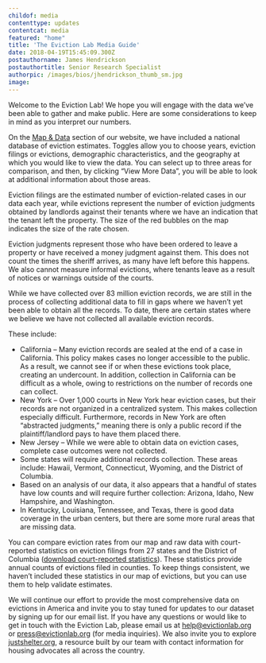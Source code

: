 ```yaml
---
childof: media
contenttype: updates
contentcat: media
featured: "home"
title: 'The Eviction Lab Media Guide'
date: 2018-04-19T15:45:09.300Z
postauthorname: James Hendrickson
postauthortitle: Senior Research Specialist
authorpic: /images/bios/jhendrickson_thumb_sm.jpg
image: 
---
```

Welcome to the Eviction Lab! We hope you will engage with the data we’ve been able to gather and make public. Here are some considerations to keep in mind as you interpret our numbers.

On the <a href="/map" target="_blank">Map &amp; Data</a> section of our website, we have included a national database of eviction estimates. Toggles allow you to choose years, eviction filings or evictions, demographic characteristics, and the geography at which you would like to view the data. You can select up to three areas for comparison, and then, by clicking “View More Data”, you will be able to look at additional information about those areas.

<span class="ital">Eviction filings</span> are the estimated number of eviction-related cases in our data each year, while evictions represent the number of eviction judgments obtained by landlords against their tenants where we have an indication that the tenant left the property. The size of the red bubbles on the map indicates the size of the rate chosen.

<span class="ital">Eviction judgments</span> represent those who have been ordered to leave a property or have received a money judgment against them. This does not count the times the sheriff arrives, as many have left before this happens. We also cannot measure informal evictions, where tenants leave as a result of notices or warnings outside of the courts.

While we have collected over 83 million eviction records, we are still in the process of collecting additional data to fill in gaps where we haven’t yet been able to obtain all the records. To date, there are certain states where we believe we have not collected all available eviction records.

These include:

+ <span class="ak-bold">California</span> – Many eviction records are sealed at the end of a case in California. This policy makes cases no longer accessible to the public. As a result, we cannot see if or when these evictions took place, creating an undercount. In addition, collection in California can be difficult as a whole, owing to restrictions on the number of records one
can collect.
+ <span class="ak-bold">New York</span> – Over 1,000 courts in New York hear eviction cases, but their records are not organized in a centralized system. This makes collection especially difficult. Furthermore, records in New York are often “abstracted judgments,” meaning there is only a public record if the plaintiff/landlord pays to have them placed there.
+ <span class="ak-bold">New Jersey</span> – While we were able to obtain data on eviction cases, complete case outcomes were not collected.
+ Some states will require additional records collection. These areas include: <span class="ak-bold">Hawaii</span>, <span class="ak-bold">Vermont</span>, <span class="ak-bold">Connecticut</span>, <span class="ak-bold">Wyoming</span>, and <span class="ak-bold">the District of Columbia</span>.
+ Based on an analysis of our data, it also appears that a handful of states have low counts and will require further collection: <span class="ak-bold">Arizona</span>, <span class="ak-bold">Idaho</span>, <span class="ak-bold">New Hampshire</span>, and <span class="ak-bold">Washington</span>.
+ In <span class="ak-bold">Kentucky</span>, <span class="ak-bold">Louisiana</span>, <span class="ak-bold">Tennessee</span>, and <span class="ak-bold">Texas</span>, there is good data coverage in the urban centers, but there are some more rural areas that are missing data.

You can compare eviction rates from our map and raw data with court-reported statistics on eviction filings from 27 states and the District of Columbia (<a href="https://data-downloads.evictionlab.org/court-reported-stats/ExtStatsFull.xlsx" target="_blank">download court-reported statistics</a>). These statistics provide annual counts of evictions filed in counties. To keep things consistent, we haven’t included these statistics in our map of evictions, but you can use them to help validate estimates.

We will continue our effort to provide the most comprehensive data on evictions in America and invite you to stay tuned for updates to our dataset by signing up for our email list. If you have any questions or would like to get in touch with the Eviction Lab, please email us at
<a href="mailto:help@evictionlab.org" target="_blank">help@evictionlab.org</a> or <a href="mailto:press@evictionlab.org" target="_blank">press@evictionlab.org</a> (for media inquiries). We also invite you to explore <a href="https://justshelter.org" target="_blank">justshelter.org</a>, a resource built by our team with contact information for housing advocates all across the country.
